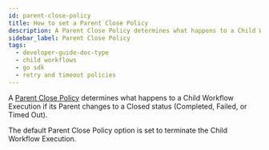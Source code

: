 ```yaml
---
id: parent-close-policy
title: How to set a Parent Close Policy
description: A Parent Close Policy determines what happens to a Child Workflow Execution if its Parent changes to a Closed status (Completed, Failed, or Timed Out).
sidebar_label: Parent Close Policy
tags:
  - developer-guide-doc-type
  - child workflows
  - go sdk
  - retry and timeout policies
---
```


A [Parent Close Policy](/concepts/what-is-a-parent-close-policy) determines what happens to a Child Workflow Execution if its Parent changes to a Closed status (Completed, Failed, or Timed Out).

The default Parent Close Policy option is set to terminate the Child Workflow Execution.
